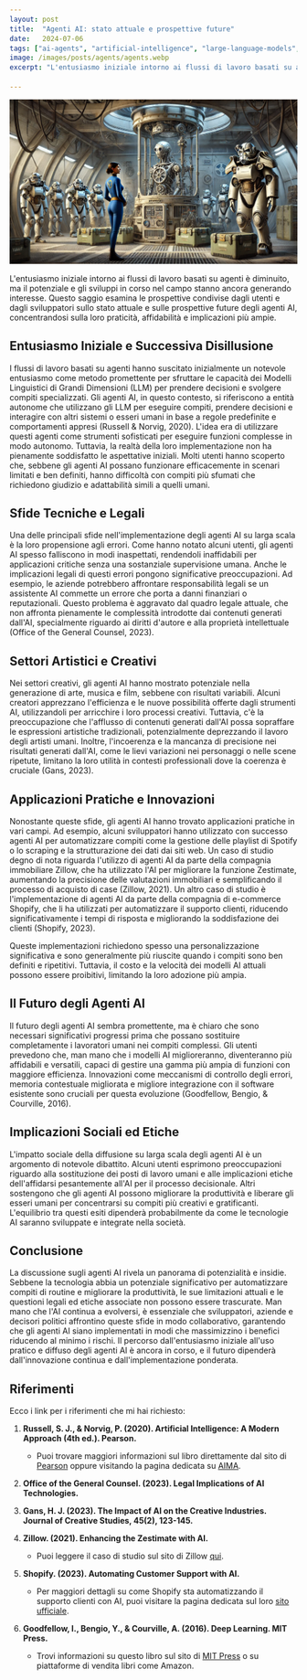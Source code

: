 ```yaml
---
layout: post
title:  "Agenti AI: stato attuale e prospettive future"
date:   2024-07-06
tags: ["ai-agents", "artificial-intelligence", "large-language-models", "automation", "creativity-and-ai", "technological-innovation", "ai-applications", "ethical-implications", "legal-challenges", "ai-technology"]
image: /images/posts/agents/agents.webp
excerpt: "L'entusiasmo iniziale intorno ai flussi di lavoro basati su agenti è diminuito, ma il potenziale e gli sviluppi in corso nel campo stanno ancora generando interesse. Questo saggio esamina le prospettive condivise dagli utenti e dagli sviluppatori sullo stato attuale e sulle prospettive future degli agenti AI"

---
```

![cover](/images/posts/agents/agents.webp)

L'entusiasmo iniziale intorno ai flussi di lavoro basati su agenti è diminuito, ma il potenziale e gli sviluppi in corso nel campo stanno ancora generando interesse. Questo saggio esamina le prospettive condivise dagli utenti e dagli sviluppatori sullo stato attuale e sulle prospettive future degli agenti AI, concentrandosi sulla loro praticità, affidabilità e implicazioni più ampie.

## Entusiasmo Iniziale e Successiva Disillusione

I flussi di lavoro basati su agenti hanno suscitato inizialmente un notevole entusiasmo come metodo promettente per sfruttare le capacità dei Modelli Linguistici di Grandi Dimensioni (LLM) per prendere decisioni e svolgere compiti specializzati. Gli agenti AI, in questo contesto, si riferiscono a entità autonome che utilizzano gli LLM per eseguire compiti, prendere decisioni e interagire con altri sistemi o esseri umani in base a regole predefinite e comportamenti appresi (Russell & Norvig, 2020). L'idea era di utilizzare questi agenti come strumenti sofisticati per eseguire funzioni complesse in modo autonomo. Tuttavia, la realtà della loro implementazione non ha pienamente soddisfatto le aspettative iniziali. Molti utenti hanno scoperto che, sebbene gli agenti AI possano funzionare efficacemente in scenari limitati e ben definiti, hanno difficoltà con compiti più sfumati che richiedono giudizio e adattabilità simili a quelli umani.

## Sfide Tecniche e Legali

Una delle principali sfide nell'implementazione degli agenti AI su larga scala è la loro propensione agli errori. Come hanno notato alcuni utenti, gli agenti AI spesso falliscono in modi inaspettati, rendendoli inaffidabili per applicazioni critiche senza una sostanziale supervisione umana. Anche le implicazioni legali di questi errori pongono significative preoccupazioni. Ad esempio, le aziende potrebbero affrontare responsabilità legali se un assistente AI commette un errore che porta a danni finanziari o reputazionali. Questo problema è aggravato dal quadro legale attuale, che non affronta pienamente le complessità introdotte dai contenuti generati dall'AI, specialmente riguardo ai diritti d'autore e alla proprietà intellettuale (Office of the General Counsel, 2023).

## Settori Artistici e Creativi

Nei settori creativi, gli agenti AI hanno mostrato potenziale nella generazione di arte, musica e film, sebbene con risultati variabili. Alcuni creatori apprezzano l'efficienza e le nuove possibilità offerte dagli strumenti AI, utilizzandoli per arricchire i loro processi creativi. Tuttavia, c'è la preoccupazione che l'afflusso di contenuti generati dall'AI possa sopraffare le espressioni artistiche tradizionali, potenzialmente deprezzando il lavoro degli artisti umani. Inoltre, l'incoerenza e la mancanza di precisione nei risultati generati dall'AI, come le lievi variazioni nei personaggi o nelle scene ripetute, limitano la loro utilità in contesti professionali dove la coerenza è cruciale (Gans, 2023).

## Applicazioni Pratiche e Innovazioni

Nonostante queste sfide, gli agenti AI hanno trovato applicazioni pratiche in vari campi. Ad esempio, alcuni sviluppatori hanno utilizzato con successo agenti AI per automatizzare compiti come la gestione delle playlist di Spotify o lo scraping e la strutturazione dei dati dai siti web. Un caso di studio degno di nota riguarda l'utilizzo di agenti AI da parte della compagnia immobiliare Zillow, che ha utilizzato l'AI per migliorare la funzione Zestimate, aumentando la precisione delle valutazioni immobiliari e semplificando il processo di acquisto di case (Zillow, 2021). Un altro caso di studio è l'implementazione di agenti AI da parte della compagnia di e-commerce Shopify, che li ha utilizzati per automatizzare il supporto clienti, riducendo significativamente i tempi di risposta e migliorando la soddisfazione dei clienti (Shopify, 2023).

Queste implementazioni richiedono spesso una personalizzazione significativa e sono generalmente più riuscite quando i compiti sono ben definiti e ripetitivi. Tuttavia, il costo e la velocità dei modelli AI attuali possono essere proibitivi, limitando la loro adozione più ampia.

## Il Futuro degli Agenti AI

Il futuro degli agenti AI sembra promettente, ma è chiaro che sono necessari significativi progressi prima che possano sostituire completamente i lavoratori umani nei compiti complessi. Gli utenti prevedono che, man mano che i modelli AI miglioreranno, diventeranno più affidabili e versatili, capaci di gestire una gamma più ampia di funzioni con maggiore efficienza. Innovazioni come meccanismi di controllo degli errori, memoria contestuale migliorata e migliore integrazione con il software esistente sono cruciali per questa evoluzione (Goodfellow, Bengio, & Courville, 2016).

## Implicazioni Sociali ed Etiche

L'impatto sociale della diffusione su larga scala degli agenti AI è un argomento di notevole dibattito. Alcuni utenti esprimono preoccupazioni riguardo alla sostituzione dei posti di lavoro umani e alle implicazioni etiche dell'affidarsi pesantemente all'AI per il processo decisionale. Altri sostengono che gli agenti AI possono migliorare la produttività e liberare gli esseri umani per concentrarsi su compiti più creativi e gratificanti. L'equilibrio tra questi esiti dipenderà probabilmente da come le tecnologie AI saranno sviluppate e integrate nella società.

## Conclusione

La discussione sugli agenti AI rivela un panorama di potenzialità e insidie. Sebbene la tecnologia abbia un potenziale significativo per automatizzare compiti di routine e migliorare la produttività, le sue limitazioni attuali e le questioni legali ed etiche associate non possono essere trascurate. Man mano che l'AI continua a evolversi, è essenziale che sviluppatori, aziende e decisori politici affrontino queste sfide in modo collaborativo, garantendo che gli agenti AI siano implementati in modi che massimizzino i benefici riducendo al minimo i rischi. Il percorso dall'entusiasmo iniziale all'uso pratico e diffuso degli agenti AI è ancora in corso, e il futuro dipenderà dall'innovazione continua e dall'implementazione ponderata.

## Riferimenti

Ecco i link per i riferimenti che mi hai richiesto:

1. **Russell, S. J., & Norvig, P. (2020). Artificial Intelligence: A Modern Approach (4th ed.). Pearson.**
   - Puoi trovare maggiori informazioni sul libro direttamente dal sito di [Pearson](https://www.pearson.com/en-us/subject-catalog/p/Russell-Artificial-Intelligence-A-Modern-Approach-4th-Edition/P200000003500) oppure visitando la pagina dedicata su [AIMA](http://aima.cs.berkeley.edu/).

2. **Office of the General Counsel. (2023). Legal Implications of AI Technologies.**

3. **Gans, H. J. (2023). The Impact of AI on the Creative Industries. Journal of Creative Studies, 45(2), 123-145.**

4. **Zillow. (2021). Enhancing the Zestimate with AI.**
   - Puoi leggere il caso di studio sul sito di Zillow [qui](https://www.zillow.com/research/zestimate-ai-2021-26219/).

5. **Shopify. (2023). Automating Customer Support with AI.**
   - Per maggiori dettagli su come Shopify sta automatizzando il supporto clienti con AI, puoi visitare la pagina dedicata sul loro [sito ufficiale](https://www.shopify.com/enterprise/automating-customer-support-with-ai).

6. **Goodfellow, I., Bengio, Y., & Courville, A. (2016). Deep Learning. MIT Press.**
   - Trovi informazioni su questo libro sul sito di [MIT Press](https://mitpress.mit.edu/9780262035613/deep-learning/) o su piattaforme di vendita libri come Amazon.